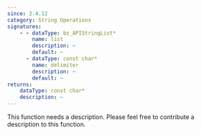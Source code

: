 ```yaml
---
since: 2.4.12
category: String Operations
signatures:
    - - dataType: bz_APIStringList*
        name: list
        description: ~
        default: ~
      - dataType: const char*
        name: delimiter
        description: ~
        default: ~
returns:
    dataType: const char*
    description: ~
---
```


This function needs a description. Please feel free to contribute a description to this function.
